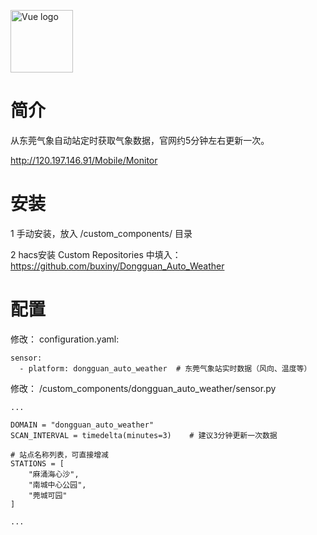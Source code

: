 
<a target="_blank" rel="noopener noreferrer"><img width="100" src="http://120.197.146.91/image/mobile/nav-icon11.png" alt="Vue logo"></a></p>


# 简介

从东莞气象自动站定时获取气象数据，官网约5分钟左右更新一次。

http://120.197.146.91/Mobile/Monitor

# 安装

1 手动安装，放入 /custom_components/ 目录

2 hacs安装 Custom Repositories 中填入：https://github.com/buxiny/Dongguan_Auto_Weather

# 配置

修改： configuration.yaml:

```
sensor:
  - platform: dongguan_auto_weather  # 东莞气象站实时数据（风向、温度等）
```

修改： /custom_components/dongguan_auto_weather/sensor.py

```
...

DOMAIN = "dongguan_auto_weather"
SCAN_INTERVAL = timedelta(minutes=3)    # 建议3分钟更新一次数据

# 站点名称列表，可直接增减
STATIONS = [
    "麻涌海心沙",
    "南城中心公园",
    "莞城可园"
]

...

```


